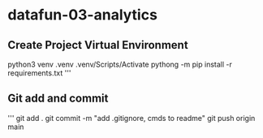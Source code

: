 # datafun-03-analytics

## Create Project Virtual Environment

python3 venv .venv
.venv/Scripts/Activate
pythong -m pip install -r requirements.txt
'''

## Git add and commit

'''
git add .
git commit -m "add .gitignore, cmds to readme"
git push origin main